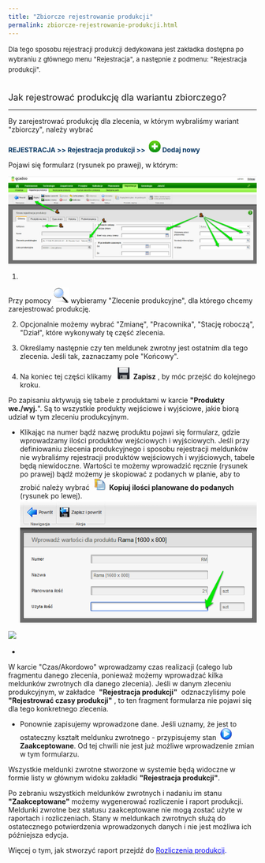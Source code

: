 ```yaml
---
title: "Zbiorcze rejestrowanie produkcji"
permalink: zbiorcze-rejestrowanie-produkcji.html
---
```

<font size="2"><span style="line-height:1.6">
Dla tego sposobu rejestracji produkcji dedykowana jest zakładka dostępna po wybraniu z głównego menu "Rejestracja", a następnie z podmenu: "Rejestracja produkcji".</span></font>  
  
<font size="4"><br>
Jak rejestrować produkcję dla wariantu zbiorczego?</font>

* * *

  
 By zarejestrować produkcję dla zlecenia, w którym wybraliśmy wariant "zbiorczy", należy wybrać

  

<font color="#073763" style="font-size:10pt;background-color:transparent"><b>REJESTRACJA &gt;&gt; Rejestracja produkcji &gt;&gt; </b></font>
 **![](/images/newIcon24.png)&nbsp;**<font color="#073763" style="font-size:10pt;background-color:transparent"><b>Dodaj nowy </b></font>

  

  

Pojawi się formularz (rysunek po prawej), w którym:

[![](/images/Rejestracja-%20rejestracja%20produkcji-%20g%C5%82%C3%B3wna-%20strza%C5%82ki.png)](/images/Rejestracja-%20rejestracja%20produkcji-%20g%C5%82%C3%B3wna-%20strza%C5%82ki.png)
  

1. 
 Przy pomocy ![](/images/lupka.png)&nbsp;wybieramy&nbsp;"Zlecenie produkcyjne", dla którego chcemy zarejestrować produkcję.&nbsp;  
  

2. Opcjonalnie możemy wybrać&nbsp;"Zmianę", "Pracownika", "Stację roboczą", "Dział", które wykonywały tę część zlecenia.  
  
3. Określamy następnie czy ten meldunek zwrotny jest ostatnim dla tego zlecenia. Jeśli tak, zaznaczamy pole "Końcowy".  
  
4. Na koniec tej części klikamy&nbsp;&nbsp; ![](/images/saveIcon24.png)&nbsp; **Zapisz** , by móc przejść do kolejnego kroku.

Po zapisaniu aktywują się&nbsp;tabele z produktami w karcie **"Produkty we./wyj.**". Są to wszystkie produkty wejściowe i wyjściowe, jakie biorą udział w tym zleceniu produkcyjnym.

- Klikając na numer bądź nazwę produktu pojawi się formularz, gdzie wprowadzamy ilości produktów wejściowych i wyjściowych. Jeśli przy definiowaniu zlecenia produkcyjnego i sposobu rejestracji meldunków nie wybraliśmy rejestracji produktów wejściowych i wyjściowych, tabele będą niewidoczne. Wartości te możemy wprowadzić ręcznie (rysunek po prawej) bądź możemy je skopiować z podanych w planie, aby to zrobić należy wybrać&nbsp; ![](/images/copyIcon24.png)&nbsp; **Kopiuj ilości planowane do podanych** (rysunek po lewej). 
[![](/images/u%C5%BCyta%20ilo%C5%9B%C4%87-%20strza%C5%82ki.png)](/images/u%C5%BCyta%20ilo%C5%9B%C4%87-%20strza%C5%82ki.png)

[![](/images/rejestracja%20produkcji-%20meldunek%20zbiorczy-%20strza%C5%82ki.png)](/images/rejestracja%20produkcji-%20meldunek%20zbiorczy-%20strza%C5%82ki.png)  
  
  
  
  
  
  
  
  
  
  
  
  

- 
W karcie "Czas/Akordowo" wprowadzamy&nbsp;czas realizacji (całego lub fragmentu danego zlecenia, ponieważ możemy wprowadzać kilka meldunków zwrotnych dla danego zlecenia). Jeśli w danym zleceniu produkcyjnym, w zakładce&nbsp; **"Rejestracja produkcji"** &nbsp;odznaczyliśmy pole&nbsp; **"Rejestrować czasy produkcji"** , to ten fragment formularza nie pojawi się dla tego konkretnego zlecenia.  
  

- Ponownie zapisujemy wprowadzone dane. Jeśli uznamy, że jest to ostateczny kształt meldunku zwrotnego - przypisujemy stan&nbsp; ![](/images/startIcon24.png)&nbsp; **Zaakceptowane**. Od tej chwili nie jest już możliwe wprowadzenie zmian w tym formularzu.

  

Wszystkie meldunki zwrotne stworzone w systemie będą widoczne w formie listy w głównym widoku zakładki **"Rejestracja produkcji"**.

  

Po zebraniu wszystkich meldunków zwrotnych i nadaniu im stanu **"Zaakceptowane"** możemy wygenerować rozliczenie i raport produkcji. Meldunki zwrotne bez statusu zaakceptowane nie mogą zostać użyte w raportach i rozliczeniach.&nbsp;Stany w meldunkach zwrotnych służą do ostatecznego potwierdzenia wprowadzonych danych i nie jest możliwa ich późniejsza edycja.

  

Więcej o tym, jak stworzyć raport przejdź do&nbsp;<font color="#0000ff"><a href="/rozliczenie-produkcji" target="_blank"><font color="#0000ff">Rozliczenia produkcji</font></a>.</font>

